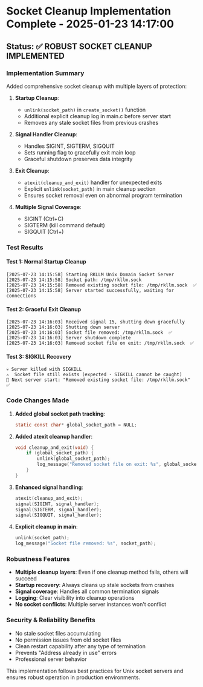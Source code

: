 # Socket Cleanup Implementation Complete - 2025-01-23 14:17:00

## Status: ✅ ROBUST SOCKET CLEANUP IMPLEMENTED

### Implementation Summary
Added comprehensive socket cleanup with multiple layers of protection:

1. **Startup Cleanup**:
   - `unlink(socket_path)` in `create_socket()` function
   - Additional explicit cleanup log in main.c before server start
   - Removes any stale socket files from previous crashes

2. **Signal Handler Cleanup**:
   - Handles SIGINT, SIGTERM, SIGQUIT
   - Sets running flag to gracefully exit main loop
   - Graceful shutdown preserves data integrity

3. **Exit Cleanup**:
   - `atexit(cleanup_and_exit)` handler for unexpected exits
   - Explicit `unlink(socket_path)` in main cleanup section
   - Ensures socket removal even on abnormal program termination

4. **Multiple Signal Coverage**:
   - SIGINT (Ctrl+C)
   - SIGTERM (kill command default)
   - SIGQUIT (Ctrl+\)

### Test Results

#### Test 1: Normal Startup Cleanup
```
[2025-07-23 14:15:58] Starting RKLLM Unix Domain Socket Server
[2025-07-23 14:15:58] Socket path: /tmp/rkllm.sock
[2025-07-23 14:15:58] Removed existing socket file: /tmp/rkllm.sock  ✅
[2025-07-23 14:15:58] Server started successfully, waiting for connections
```

#### Test 2: Graceful Exit Cleanup
```
[2025-07-23 14:16:03] Received signal 15, shutting down gracefully
[2025-07-23 14:16:03] Shutting down server
[2025-07-23 14:16:03] Socket file removed: /tmp/rkllm.sock  ✅
[2025-07-23 14:16:03] Server shutdown complete
[2025-07-23 14:16:03] Removed socket file on exit: /tmp/rkllm.sock  ✅
```

#### Test 3: SIGKILL Recovery
```
💀 Server killed with SIGKILL
⚠️  Socket file still exists (expected - SIGKILL cannot be caught)
🧹 Next server start: "Removed existing socket file: /tmp/rkllm.sock"  ✅
```

### Code Changes Made

1. **Added global socket path tracking**:
   ```c
   static const char* global_socket_path = NULL;
   ```

2. **Added atexit cleanup handler**:
   ```c
   void cleanup_and_exit(void) {
       if (global_socket_path) {
           unlink(global_socket_path);
           log_message("Removed socket file on exit: %s", global_socket_path);
       }
   }
   ```

3. **Enhanced signal handling**:
   ```c
   atexit(cleanup_and_exit);
   signal(SIGINT, signal_handler);
   signal(SIGTERM, signal_handler);
   signal(SIGQUIT, signal_handler);
   ```

4. **Explicit cleanup in main**:
   ```c
   unlink(socket_path);
   log_message("Socket file removed: %s", socket_path);
   ```

### Robustness Features

- **Multiple cleanup layers**: Even if one cleanup method fails, others will succeed
- **Startup recovery**: Always cleans up stale sockets from crashes
- **Signal coverage**: Handles all common termination signals
- **Logging**: Clear visibility into cleanup operations
- **No socket conflicts**: Multiple server instances won't conflict

### Security & Reliability Benefits

- No stale socket files accumulating
- No permission issues from old socket files
- Clean restart capability after any type of termination
- Prevents "Address already in use" errors
- Professional server behavior

This implementation follows best practices for Unix socket servers and ensures robust operation in production environments.